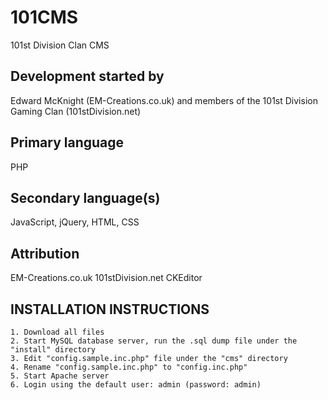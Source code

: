 101CMS
======
101st Division Clan CMS

Development started by
-----------
Edward McKnight (EM-Creations.co.uk) and members of the 101st Division Gaming Clan (101stDivision.net)

Primary language
-----------
PHP

Secondary language(s)
-----------
JavaScript, jQuery, HTML, CSS

Attribution
-----------
EM-Creations.co.uk
101stDivision.net
CKEditor

INSTALLATION INSTRUCTIONS
-----------
	1. Download all files
	2. Start MySQL database server, run the .sql dump file under the "install" directory
	3. Edit "config.sample.inc.php" file under the "cms" directory
    4. Rename "config.sample.inc.php" to "config.inc.php"
	5. Start Apache server
	6. Login using the default user: admin (password: admin)
